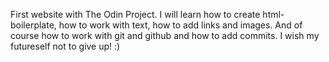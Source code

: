 First website with The Odin Project.
I will learn how to create html-boilerplate, how to work with text, how to add links and images. And of course how to work with git and github and how to add commits. I wish my futureself not to give up! :)